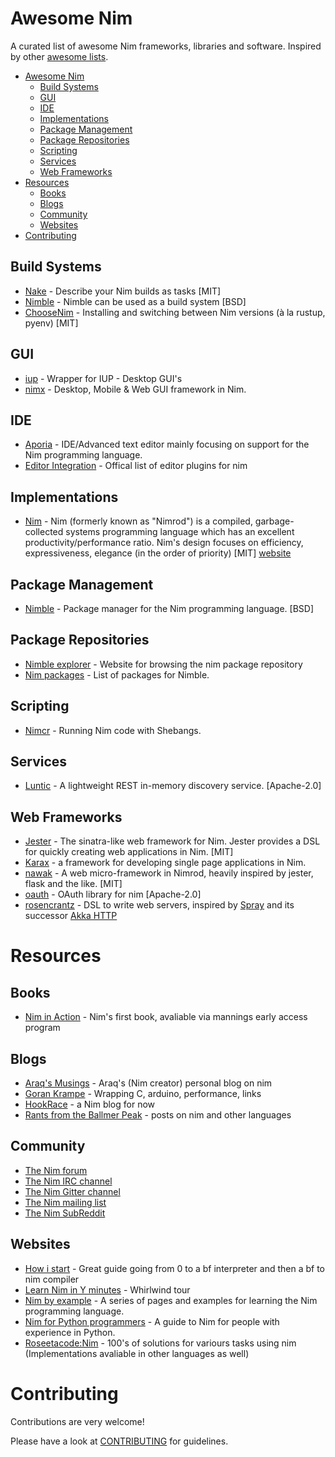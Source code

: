 # Awesome Nim

A curated list of awesome Nim frameworks, libraries and software. Inspired by other [awesome lists](https://github.com/bayandin/awesome-awesomeness).

- [Awesome Nim](#awesome-nim)
    - [Build Systems](#build-systems)
    - [GUI](#gui)
    - [IDE](#ide)
    - [Implementations](#implementations)
    - [Package Management](#package-management)
    - [Package Repositories](#package-repositories)
    - [Scripting](#scripting)
    - [Services](#services)
    - [Web Frameworks](#web-frameworks)
- [Resources](#resources)
    - [Books](#books)
    - [Blogs](#blogs)
    - [Community](#community)
    - [Websites](#websites)
- [Contributing](#contributing)

## Build Systems

* [Nake](https://github.com/fowlmouth/nake) - Describe your Nim builds as tasks [MIT]
* [Nimble](https://github.com/nim-lang/nimble) - Nimble can be used as a build system [BSD]
* [ChooseNim](https://github.com/dom96/choosenim) - Installing and switching between Nim versions (à la rustup, pyenv) [MIT]

## GUI

* [iup](https://github.com/nim-lang/iup) - Wrapper for IUP - Desktop GUI's
* [nimx](https://github.com/yglukhov/nimx) - Desktop, Mobile & Web GUI framework in Nim.

## IDE

* [Aporia](https://github.com/nim-lang/Aporia) - IDE/Advanced text editor mainly focusing on support for the Nim programming language.
* [Editor Integration](https://github.com/nim-lang/Nim/wiki/editor-support) - Offical list of editor plugins for nim

## Implementations

* [Nim](https://github.com/nim-lang/Nim) - Nim (formerly known as "Nimrod") is a compiled, garbage-collected systems programming language which has an excellent productivity/performance ratio. Nim's design focuses on efficiency, expressiveness, elegance (in the order of priority) [MIT] [website](http://nim-lang.org/)

## Package Management

* [Nimble](https://github.com/nim-lang/nimble) - Package manager for the Nim programming language. [BSD]

## Package Repositories

* [Nimble explorer](http://nimble-explorer.com/) - Website for browsing the nim package repository
* [Nim packages](https://github.com/nim-lang/packages) - List of packages for Nimble.

## Scripting

* [Nimcr](https://github.com/PMunch/nimcr/blob/master/docs/nimcr.md) - Running Nim code with Shebangs.

## Services

* [Luntic](https://github.com/xxlabaza/luntic) - A lightweight REST in-memory discovery service. [Apache-2.0]

## Web Frameworks

* [Jester](https://github.com/dom96/jester) - The sinatra-like web framework for Nim. Jester provides a DSL for quickly creating web applications in Nim. [MIT]
* [Karax](https://github.com/pragmagic/karax) - a framework for developing single page applications in Nim.
* [nawak](https://github.com/idlewan/nawak) - A web micro-framework in Nimrod, heavily inspired by jester, flask and the like. [MIT]
* [oauth](https://github.com/CORDEA/oauth) - OAuth library for nim [Apache-2.0]
* [rosencrantz](http://andreaferretti.github.io/rosencrantz/) - DSL to write web servers, inspired by [Spray](http://spray.io/) and its successor [Akka HTTP](http://akka.io)

# Resources

## Books
* [Nim in Action](https://www.manning.com/books/nim-in-action) - Nim's first book, avaliable via mannings early access program

## Blogs

* [Araq's Musings](http://nim-lang.org/blog/) - Araq's (Nim creator) personal blog on nim
* [Goran Krampe](http://goran.krampe.se/nim/) - Wrapping C, arduino, performance, links
* [HookRace](http://hookrace.net) - a Nim blog for now
* [Rants from the Ballmer Peak](https://gradha.github.io/index.html) - posts on nim and other languages

## Community

* [The Nim forum](http://forum.nim-lang.org/)
* [The Nim IRC channel](http://webchat.freenode.net/?channels=nim)
* [The Nim Gitter channel](https://gitter.im/nim-lang/Nim)
* [The Nim mailing list](http://www.freelists.org/list/nim-dev)
* [The Nim SubReddit](http://reddit.com/r/nim)

## Websites

* [How i start](https://howistart.org/posts/nim) - Great guide going from 0 to a bf interpreter and then a bf to nim compiler
* [Learn Nim in Y minutes](https://learnxinyminutes.com/docs/nim/) - Whirlwind tour
* [Nim by example](https://nim-by-example.github.io) - A series of pages and examples for learning the Nim programming language.
* [Nim for Python programmers](https://github.com/nim-lang/Nim/wiki/Nim-for-Python-Programmers) - A guide to Nim for people with experience in Python.
* [Roseetacode:Nim](https://rosettacode.org/wiki/Category:Nim) - 100's of solutions for variours tasks using nim (Implementations avaliable in other languages as well)

# Contributing

Contributions are very welcome!

Please have a look at [CONTRIBUTING](https://github.com/VPashkov/awesome-nim/blob/master/CONTRIBUTING.md) for guidelines.
